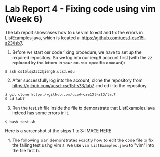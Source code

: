 # Lab Report 4 - Fixing code using vim (Week 6)
The lab report showcases how to use vim to edit and fix the errors in ListExamples.java, which is located at https://github.com/ucsd-cse15l-s23/lab7.

1. Before we start our code fixing procedure, we have to set up the required repository. So we log into our ieng6 account first (with the zz replaced by the letters in your course-specific account):
```
$ ssh cs15lsp23zz@ieng6.ucsd.edu
```
2. After successfully log into the account, clone the repository from https://github.com/ucsd-cse15l-s23/lab7 and cd into the repository.
```
$ git clone https://github.com/ucsd-cse15l-s23/lab7
$ cd lab7
```
3. Run the test.sh file inside the file to demonstrate that ListExamples.java indeed has some errors in it.
```
$ bash test.sh
```
Here is a screenshot of the steps 1 to 3:
IMAGE HERE

4. The following part demonstrates exactly how to edit the code file to fix the failing test using vim
  a. we use `vim ListExamples.java` to "vim" into the file first
  b. 
